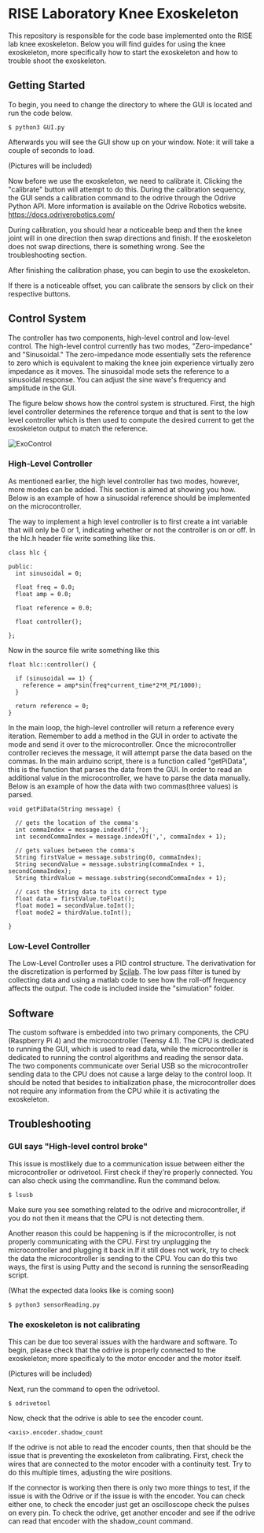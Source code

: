 # RISE Laboratory Knee Exoskeleton
This repository is responsible for the code base implemented onto the RISE lab knee exoskeleton. Below you will find guides for using the knee exoskeleton, more specifically how to start the exoskeleton and how to trouble shoot the exoskeleton.

## Getting Started
To begin, you need to change the directory to where the GUI is located and run the code below.

```
$ python3 GUI.py
```
Afterwards you will see the GUI show up on your window. Note: it will take a couple of seconds to load.

(Pictures will be included)

Now before we use the exoskeleton, we need to calibrate it. Clicking the "calibrate" button will attempt to do this. During the calibration sequency, the GUI sends a calibration command to the odrive through the Odrive Python API. More information is available on the Odrive Robotics website. https://docs.odriverobotics.com/ 

During calibration, you should hear a noticeable beep and then the knee joint will in one direction then swap directions and finish. If the exoskeleton does not swap directions, there is something wrong. See the troubleshooting section. 

After finishing the calibration phase, you can begin to use the exoskeleton. 

If there is a noticeable offset, you can calibrate the sensors by click on their respective buttons.

## Control System
The controller has two components, high-level control and low-level control. The high-level control currently has two modes, "Zero-impedance" and "Sinusoidal." The zero-impedance mode essentially sets the reference to zero which is equivalent to making the knee join experience virtually zero impedance as it moves. The sinusoidal mode sets the reference to a sinusoidal response. You can adjust the sine wave's frequency and amplitude in the GUI. 

The figure below shows how the control system is structured. First, the high level controller determines the reference torque and that is sent to the low level controller which is then used to compute the desired current to get the exoskeleton output to match the reference.

![ExoControl](https://user-images.githubusercontent.com/57163503/123485489-13a54480-d5bf-11eb-8377-378493529515.png)

### High-Level Controller

As mentioned earlier, the high level controller has two modes, however, more modes can be added. This section is aimed at showing you how. Below is an example of how a sinusoidal reference should be implemented on the microcontroller.

The way to implement a high level controller is to first create a int variable that will only be 0 or 1, indicating whether or not the controller is on or off. In the hlc.h header file write something like this.

```
class hlc {

public:
  int sinusoidal = 0;

  float freq = 0.0;
  float amp = 0.0;

  float reference = 0.0;

  float controller(); 

};
```

Now in the source file write something like this

```
float hlc::controller() {

  if (sinusoidal == 1) {
    reference = amp*sin(freq*current_time*2*M_PI/1000);
  }

  return reference = 0;
}
```

In the main loop, the high-level controller will return a reference every iteration. Remember to add a method in the GUI in order to activate the mode and send it over to the microcontroller. Once the microcontroller controller recieves the message, it will attempt parse the data based on the commas. In the main arduino script, there is a function called "getPiData", this is the function that parses the data from the GUI. In order to read an additional value in the microcontroller, we have to parse the data manually. Below is an example of how the data with two commas(three values) is parsed.

```
void getPiData(String message) {

  // gets the location of the comma's
  int commaIndex = message.indexOf(',');
  int secondCommaIndex = message.indexOf(',', commaIndex + 1);
  
  // gets values between the comma's
  String firstValue = message.substring(0, commaIndex);
  String secondValue = message.substring(commaIndex + 1, secondCommaIndex);
  String thirdValue = message.substring(secondCommaIndex + 1);
  
  // cast the String data to its correct type
  float data = firstValue.toFloat();
  float mode1 = secondValue.toInt();
  float mode2 = thirdValue.toInt();
  
}
```

### Low-Level Controller

The Low-Level Controller uses a PID control structure. The derivativation for the discretization is performed by [Scilab](https://www.scilab.org/discrete-time-pid-controller-implementation). The low pass filter is tuned by collecting data and using a matlab code to see how the roll-off frequency affects the output. The code is included inside the "simulation" folder.

## Software
The custom software is embedded into two primary components, the CPU (Raspberry Pi 4) and the microcontroller (Teensy 4.1). The CPU is dedicated to running the GUI, which is used to read data, while the microcontroller is dedicated to running the control algorithms and reading the sensor data. The two components communicate over Serial USB so the microcontroller sending data to the CPU does not cause a large delay to the control loop. It should be noted that besides to initialization phase, the microcontroller does not require any information from the CPU while it is activating the exoskeleton.

## Troubleshooting

### GUI says "High-level control broke"

This issue is mostlikely due to a communication issue between either the microcontroller or odrivetool. First check if they're properly connected. You can also check using the commandline. Run the command below.

```
$ lsusb
```

Make sure you see something related to the odrive and microcontroller, if you do not then it means that the CPU is not detecting them.

Another reason this could be happening is if the microcontroller, is not properly communicating with the CPU. First try unplugging the microcontroller and plugging it back in.If it still does not work, try to check the data the microcontroller is sending to the CPU. You can do this two ways, the first is using Putty and the second is running the sensorReading script.

(What the expected data looks like is coming soon)

```
$ python3 sensorReading.py
```

### The exoskeleton is not calibrating

This can be due too several issues with the hardware and software. To begin, please check that the odrive is properly connected to the exoskeleton; more specificaly to the motor encoder and the motor itself. 

(Pictures will be included)

Next, run the command to open the odrivetool.

```
$ odrivetool
```

Now, check that the odrive is able to see the encoder count. 

```
<axis>.encoder.shadow_count
```

If the odrive is not able to read the encoder counts, then that should be the issue that is preventing the exoskeleton from calibrating. First, check the wires that are connected to the motor encoder with a continuity test. Try to do this multiple times, adjusting the wire positions. 

If the connector is working then there is only two more things to test, if the issue is with the Odrive or if the issue is with the encoder. You can check either one, to check the encoder just get an oscilloscope check the pulses on every pin. To check the odrive, get another encoder and see if the odrive can read that encoder with the shadow_count command.

